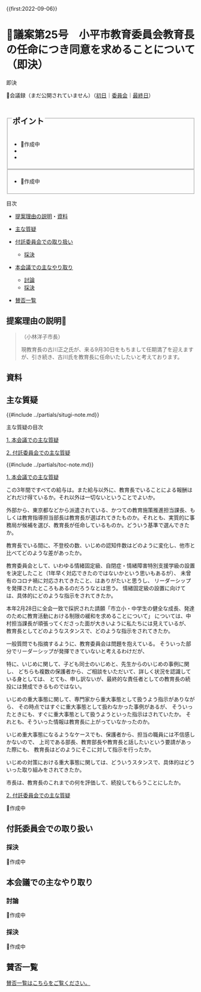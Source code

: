 {{first:2022-09-06}}

# 🚧議案第25号　小平市教育委員会教育長の任命につき同意を求めることについて（即決）

<i class="fa fa-gavel" aria-hidden="true"></i> 即決

<p id="read-kaigiroku">📄会議録（まだ公開されていません）（<a href="https://ssp.kaigiroku.net/tenant/kodaira/SpTop.html">初日</a>｜<a href="https://ssp.kaigiroku.net/tenant/kodaira/SpTop.html">委員会</a>｜<a href="https://ssp.kaigiroku.net/tenant/kodaira/SpTop.html">最終日</a>）</p>

<fieldset class="pnt">
  <legend><h2>ポイント</h2></legend>

- 🚧作成中
- <!--全会一致で可決しました -->
- <!--賛成多数で可決しました -->

</fieldset>

<fieldset class="sanpi">
<!--  <legend><h2>⭕️ 私（安竹洋平）の判断：賛成</h2></legend> -->
<!--  <legend><h2>❌ 私（安竹洋平）の判断：反対</h2></legend> -->

- 🚧作成中

</fieldset>

<div class="toc">

目次

- [提案理由の説明](#提案理由の説明)・[資料](#資料)

- [主な質疑](#主な質疑)
- [付託委員会での取り扱い](#付託委員会での取り扱い)
  - [採決](#採決)
- [本会議での主なやり取り](#本会議での主なやり取り)
  - [討論](#討論)
  - [採決](#採決-1)
- [賛否一覧](#賛否一覧)

</div>

## 提案理由の説明🚧

> （小林洋子市長）
>
> 現教育長の古川正之氏が、来る9月30日をもちまして任期満了を迎えますが、引き続き、古川氏を教育長に任命いたしたいと考えております。


## 資料


<div class="ippan-situgi">


## 主な質疑
{{#include ../partials/situgi-note.md}}


<div class="toc">

主な質疑の目次

[1. 本会議での主な質疑](#1-本会議での主な質疑)


[2. 付託委員会での主な質疑](#2-付託委員会での主な質疑)


{{#include ../partials/toc-note.md}}

</div>

<div class="situgi-heading" id="1-本会議での主な質疑"><a class="header" href="#1-本会議での主な質疑">1. 本会議での主な質疑</a></div>


<div class="bln bleft yasutake" data-speaker="😃⭐️安竹洋平議員（一人会派の会）">

この3年間ですべての給与は。また給与以外に、教育長でいることによる報酬はどれだけ得ているか。それ以外は一切ないということでよいか。

</div>

<div class="bln bleft yasutake" data-speaker="😃⭐️安竹洋平議員（一人会派の会）">

外部から、東京都などから派遣されている、かつての教育施策推進担当課長、もしくは教育指導担当部長は教育長が選ばれてきたものか。それとも、実質的に事務局が候補を選び、教育長が任命しているものか。どういう基準で選んできたか。

</div>

<div class="bln bleft yasutake" data-speaker="😃⭐️安竹洋平議員（一人会派の会）">

教育長でいる間に、不登校の数、いじめの認知件数はどのように変化し、他市と比べてどのような差があったか。

</div>

<div class="bln bleft yasutake" data-speaker="😃⭐️安竹洋平議員（一人会派の会）">

教育委員会として、いわゆる情緒固定級、自閉症・情緒障害特別支援学級の設置を決定したこと（1年早く対応できたのではないかという思いもあるが）、
未曾有のコロナ禍に対応されてきたこと、はありがたいと思うし、
リーダーシップを発揮されたところもあるのだろうなとは思う。
情緒固定級の設置に向けては、具体的にどのような指示をされてきたか。

</div>

<div class="bln bleft yasutake" data-speaker="😃⭐️安竹洋平議員（一人会派の会）">

本年2月28日に全会一致で採択された請願「市立小・中学生の健全な成長、発達のために教育活動における制限の緩和を求めることについて」
については、中村担当課長が頑張ってくださった面が大きいように私たちには見えているが、
教育長としてどのようなスタンスで、どのような指示をされてきたか。

</div>

<div class="bln bleft yasutake" data-speaker="😃⭐️安竹洋平議員（一人会派の会）">

一般質問でも指摘するように、教育委員会は問題を抱えている。
そういった部分でリーダーシップが発揮できていないと考えるわけだが、

</div>

<div class="bln bleft yasutake" data-speaker="😃⭐️安竹洋平議員（一人会派の会）">

特に、いじめに関して、子ども同士のいじめと、先生からのいじめの事例に関し、
どちらも複数の保護者から、ご相談をいただいて、詳しく状況を認識している身としては、
とても、申し訳ないが、最終的な責任者としての教育長の続投には賛成できるものではない。

</div>

<div class="bln bleft yasutake" data-speaker="😃⭐️安竹洋平議員（一人会派の会）">

いじめの重大事態に関して、専門家から重大事態として扱うよう指示がありながら、
その時点ではすぐに重大事態として扱わなかった事例があるが、
そういったときにも、すぐに重大事態として扱うようといった指示はされていたか。
それとも、そういった情報は教育長に上がっていなかったのか。

</div>

<div class="bln bleft yasutake" data-speaker="😃⭐️安竹洋平議員（一人会派の会）">

いじめ重大事態になるようなケースでも、保護者から、担当の職員には不信感しかないので、
上司である部長、教育部長や教育長と話したいという要請があった際にも、
教育長はどのようにそこに対して指示を行ったか。

</div>

<div class="bln bleft yasutake" data-speaker="😃⭐️安竹洋平議員（一人会派の会）">

いじめの対策における重大事態に関しては、どういうスタンスで、具体的はどういった取り組みをされてきたか。

</div>

<div class="bln bleft yasutake" data-speaker="😃⭐️安竹洋平議員（一人会派の会）">

市長は、教育長のこれまでの何を評価して、続投してもらうことにしたか。

</div>

<div class="situgi-heading" id="2-付託委員会での主な質疑"><a class="header" href="#2-付託委員会での主な質疑">2. 付託委員会での主な質疑</a></div>

🚧作成中

<!-- この議案は総務委員会に付託されました。主な質疑を記します。-->
<!-- この議案は生活文教委員会に付託されました。主な質疑を記します。一人会派の会からは、伊藤央雄議員が委員として参加しました。私の質問も託しています。-->
<!-- この議案は厚生委員会に付託されました。主な質疑を記します。一人会派の会からは、橋本久雄議員が委員として参加しました。私の質問も託しています。-->
<!-- この議案は環境建設委員会に付託されました。主な質疑を記します。一人会派の会からは、私（安竹洋平議員）が委員として参加しました。-->

</div>

## 付託委員会での取り扱い
### 採決
🚧作成中
<!-- 全委員が賛成⭕️ -->

<!--
|会派名 | ⭕️賛成／❌反対／🪑退席 |
|--- | ---|
|一人会派の会 |  |
|政和会 |  |
|公明党 |  |
|フォーラム小平 |  |
|共産党小平市議団 |  |
|生活者ネットワーク |  |
|まちづくり市民こだいら |  |
-->

<!-- 全会一致で、可決すべきものと決しました。-->
<!-- 賛成多数で、可決すべきものと決しました。-->
<!-- 賛成少数で、否決すべきものと決しました。-->

## 本会議での主なやり取り
### 討論
🚧作成中
<!--なし-->

<!--
|会派名 | ⭕️賛成討論／❌反対討論／🪑討論なし |
|--- | ---|
|一人会派の会 | ❌ |
|政和会 | ❌ |
|公明党 |  |
|フォーラム小平 |  |
|共産党小平市議団 |  |
|生活者ネットワーク |  |
|まちづくり市民こだいら |  |

#### 一人会派の会の賛成・反対討論（🚧議員）

-->

<!-- 代表して伊藤央🚧橋本久雄議員が反対🚧賛成討論を行いました。私の主張も託しました。 -->
<!-- 代表して私（安竹洋平議員）が反対賛成討論を行いました。 -->

> 

<!-- それ以外の会派の討論は[こちらをご参照ください]()。 -->


### 採決
🚧作成中

<!--
|議員名（会派名） | ⭕️賛成／❌反対／🪑退場・欠席 |
|--- | ---|
|安竹洋平（一人会派の会） | ⭕️❌ |
|伊藤央（一人会派の会） | ⭕️❌ |
|橋本久雄（一人会派の会） | ⭕️❌ |
|（政和会） | ⭕️❌ |
|（公明党） | ⭕️❌ |
|（フォーラム小平） | ⭕️❌ |
|（共産党小平市議団） | ⭕️❌ |
|（生活者ネットワーク） | ⭕️❌ |
|（まちづくり市民こだいら） | ⭕️❌ |


<!--全議員が賛成⭕️-->

<!-- 全会一致で可決しました。-->
<!-- 賛成多数で可決しました。-->
<!-- 賛成少数で否決しました。 -->

## 賛否一覧
[賛否一覧はこちらをご覧ください。](./index.md#賛否)

